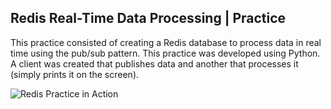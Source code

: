 ## Redis Real-Time Data Processing | Practice

This practice consisted of creating a Redis database to process data in real time using the pub/sub pattern. This practice was developed using Python. A client was created that publishes data and another that processes it (simply prints it on the screen).

<!-- Illustration image. -->
![Redis Practice in Action](https://github.com/EmmanuelTechRD/redis-practice-with-python/assets/67123788/5c5dd2f7-758c-4020-9538-f8357aab8779)